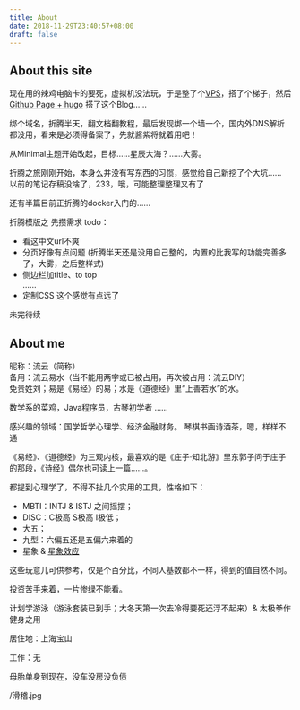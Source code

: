 ```yaml
---
title: About
date: 2018-11-29T23:40:57+08:00
draft: false
---
```


## About this site
现在用的辣鸡电脑卡的要死，虚拟机没法玩，于是整了个[VPS](https://bwh8.net/cart.php?a=confproduct&i=0&aff=38411)，搭了个梯子，然后[Github Page + hugo]() 搭了这个Blog……

绑个域名，折腾半天，翻文档翻教程，最后发现绑一个墙一个，国内外DNS解析都没用，看来是必须得备案了，先就酱紫将就着用吧！

从Minimal主题开始改起，目标……星辰大海？……大雾。

折腾之旅刚刚开始，本身么并没有写东西的习惯，感觉给自己新挖了个大坑……   
以前的笔记存稿没啥了，233，哦，可能整理整理又有了

还有半篇目前正折腾的docker入门的……

折腾模版之
先攒需求
todo：   

+ 看这中文url不爽   
+ 分页好像有点问题   (折腾半天还是没用自己整的，内置的比我写的功能完善多了，大雾，之后整样式)
+ 侧边栏加title、to top   
……
+ 定制CSS 这个感觉有点远了


未完待续

## About me

昵称：流云（简称）   
备用：流云易水（当不能用两字或已被占用，再次被占用：流云DIY）  
免贵姓刘；易是《易经》的易；水是《道德经》里“上善若水”的水。

数学系的菜鸡，Java程序员，古琴初学者 ……   

感兴趣的领域：国学哲学心理学、经济金融财务。
琴棋书画诗酒茶，嗯，样样不通   

《易经》、《道德经》为三观内核，最喜欢的是《庄子·知北游》里东郭子问于庄子的那段，《诗经》偶尔也可读上一篇……。

都提到心理学了，不得不扯几个实用的工具，性格如下：

+ MBTI：INTJ & ISTJ 之间摇摆；
+ DISC：C极高 S极高 I极低；
+ 大五；
+ 九型：六偏五还是五偏六来着的
+ 星象 & [星象效应](https://zh.wikipedia.org/wiki/%E5%B7%B4%E7%B4%8D%E5%A7%86%E6%95%88%E6%87%89)   

这些玩意儿可供参考，仅是个百分比，不同人基数都不一样，得到的值自然不同。

投资苦手来着，一片惨绿不能看。

计划学游泳（游泳套装已到手；大冬天第一次去冷得要死还浮不起来）& 太极拳作健身之用

居住地：上海宝山

工作：无

母胎单身到现在，没车没房没负债

/滑稽.jpg